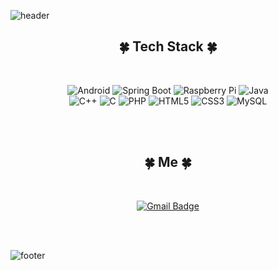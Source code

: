 ![header](https://capsule-render.vercel.app/api?type=waving&color=A3DCBE&height=200&section=header&text=Hello,%20I'm%20Mijin%20&fontSize=40&fontColor=555555)

<!--
**jin0220/jin0220** is a ✨ _special_ ✨ repository because its `README.md` (this file) appears on your GitHub profile.

Here are some ideas to get you started:

- 🔭 I’m currently working on ...
- 🌱 I’m currently learning ...
- 👯 I’m looking to collaborate on ...
- 🤔 I’m looking for help with ...
- 💬 Ask me about ...
- 📫 How to reach me: ...
- 😄 Pronouns: ...
- ⚡ Fun fact: ...
-->

<div align="center">
  
## :four_leaf_clover:   Tech Stack   :four_leaf_clover:
  
</br>
  
![Android](https://img.shields.io/badge/Android-3DDC84?style=flat-square&logo=Android&logoColor=ffffff)
![Spring Boot](https://img.shields.io/badge/Spring%20Boot-6DB33F?style=flat-square&logo=Spring&logoColor=ffffff)
![Raspberry Pi](https://img.shields.io/badge/Raspberry%20Pi-A22846?style=flat-square&logo=Raspberry%20Pi&logoColor=ffffff)
![Java](https://img.shields.io/badge/Java-007396?style=flat-square&logo=Java&logoColor=ffffff)  
![C++](https://img.shields.io/badge/C++-00599C?style=flat-square&logo=C%2b%2b&logoColor=ffffff)
![C](https://img.shields.io/badge/C-A8B9CC?style=flat-square&logo=C&logoColor=ffffff)
![PHP](https://img.shields.io/badge/PHP-777BB4?style=flat-square&logo=PHP&logoColor=ffffff)
![HTML5](https://img.shields.io/badge/HTML5-E34F26?style=flat-square&logo=HTML5&logoColor=ffffff)
![CSS3](https://img.shields.io/badge/CSS3-1572B6?style=flat-square&logo=CSS3&logoColor=ffffff)
![MySQL](https://img.shields.io/badge/MySQL-4479A1?style=flat-square&logo=MySQL&logoColor=ffffff)

</br>
</br>

</div>

<div align="center">
  
## :four_leaf_clover:   Me   :four_leaf_clover:
  
</br>
  
[![Gmail Badge](https://img.shields.io/badge/Gmail-d14836?style=flat-square&logo=Gmail&logoColor=white&link=mailto:alwls2338@gmail.com)](mailto:alwls2338@gmail.com)

</br>
</br>

</div>
  
![footer](https://capsule-render.vercel.app/api?type=rect&color=A3DCBE&height=30&section=footer&fontSize=90)
